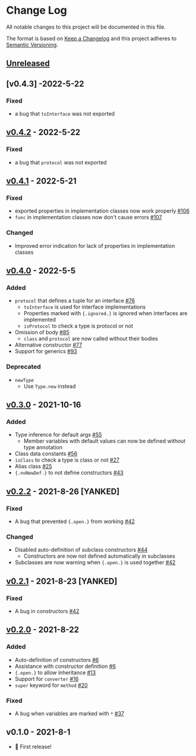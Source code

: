 # Change Log
All notable changes to this project will be documented in this file.

The format is based on [Keep a Changelog](http://keepachangelog.com/)
and this project adheres to [Semantic Versioning](http://semver.org/).

## [Unreleased]

## [v0.4.3] -2022-5-22
### Fixed
- a bug that `toInterface` was not exported

## [v0.4.2] - 2022-5-22
### Fixed
- a bug that `protocol` was not exported

## [v0.4.1] - 2022-5-21
### Fixed
- exported properties in implementation classes now work properly [#106](https://github.com/Glasses-Neo/OOlib/issues/106)
- `func` in implementation classes now don't cause errors [#107](https://github.com/Glasses-Neo/OOlib/issues/107)

### Changed
- Improved error indication for lack of properties in implementation classes

## [v0.4.0] - 2022-5-5
### Added
- `protocol` that defines a tuple for an interface [#76](https://github.com/Glasses-Neo/OOlib/issues/76)
  - `toInterface` is used for interface implementations
  - Properties marked with `{.ignored.}` is ignored when interfaces are implemented
  - `isProtocol` to check a type is protocol or not
- Omission of body [#85](https://github.com/Glasses-Neo/OOlib/issues/85)
  - `class` and `protocol` are now called without their bodies
- Alternative constructor [#77](https://github.com/Glasses-Neo/OOlib/issues/77)
- Support for generics [#93](https://github.com/Glasses-Neo/OOlib/issues/93)

### Deprecated
- `newType`
  - Use `Type.new` instead

## [v0.3.0] - 2021-10-16
### Added
- Type inference for default args [#55](https://github.com/Glasses-Neo/OOlib/pull/55)
  - Member variables with default values can now be defined without type annotation
- Class data constants [#56](https://github.com/Glasses-Neo/OOlib/issues/56)
- `isClass` to check a type is class or not [#27](https://github.com/Glasses-Neo/OOlib/issues/27)
- Alias class [#25](https://github.com/Glasses-Neo/OOlib/issues/25)
- `{.noNewDef.}` to not define constructors [#43](https://github.com/Glasses-Neo/OOlib/issues/43)

## [v0.2.2] - 2021-8-26 [YANKED]
### Fixed
- A bug that prevented `{.open.}` from working [#42](https://github.com/Glasses-Neo/OOlib/issues/42)

### Changed
- Disabled auto-definition of subclass constructors [#44](https://github.com/Glasses-Neo/OOlib/issues/44)
  - Constructors are now not defined automatically in subclasses
- Subclasses are now warning when `{.open.}` is used together [#42](https://github.com/Glasses-Neo/OOlib/issues/42)

## [v0.2.1] - 2021-8-23 [YANKED]
### Fixed
- A bug in constructors [#42](https://github.com/Glasses-Neo/OOlib/issues/45)

## [v0.2.0] - 2021-8-22
### Added
- Auto-definition of constructors [#6](https://github.com/Glasses-Neo/OOlib/issues/6)
- Assistance with constructor definition [#6](https://github.com/Glasses-Neo/OOlib/issues/)
- `{.open.}` to allow inheritance [#13](https://github.com/Glasses-Neo/OOlib/issues/13)
- Support for `converter` [#16](https://github.com/Glasses-Neo/OOlib/issues/16)
- `super` keyword for `method` [#20](https://github.com/Glasses-Neo/OOlib/issues/20)

### Fixed
- A bug when variables are marked with `*` [#37](https://github.com/Glasses-Neo/OOlib/issues/37)
## v0.1.0 - 2021-8-1
- 🎉 First release!

[Unreleased]: https://github.com/Glasses-Neo/OOlib/compare/0.4.2..HEAD
[v0.4.2]: https://github.com/Glasses-Neo/OOlib/compare/0.4.1..0.4.2
[v0.4.1]: https://github.com/Glasses-Neo/OOlib/compare/0.4.0..0.4.1
[v0.4.0]: https://github.com/Glasses-Neo/OOlib/compare/0.3.0...0.4.0
[v0.3.0]: https://github.com/Glasses-Neo/OOlib/compare/0.2.2...0.3.0
[v0.2.2]: https://github.com/Glasses-Neo/OOlib/compare/0.2.1...0.2.2
[v0.2.1]: https://github.com/Glasses-Neo/OOlib/compare/0.2.0...0.2.1
[v0.2.0]: https://github.com/Glasses-Neo/OOlib/compare/0.1.0...0.2.0
